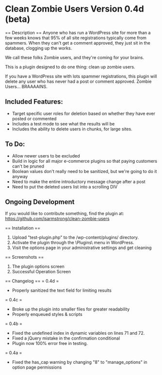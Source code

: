 Clean Zombie Users
Version 0.4d (beta)
==================

== Description ==
Anyone who has run a WordPress site for more than a few weeks knows that 95% of all site registrations typically come from spammers. When they can't get a comment approved, they just sit in the database, clogging up the works.

We call these folks Zombie users, and they're coming for your brains.

This is a plugin designed to do one thing: clean up zombie users.

If you have a WordPress site with lots spammer registrations, this plugin will delete any user who has never had a post or comment approved. Zombie Users... BRAAAAINS.

Included Features:
-------------------------------------------------
* Target specific user roles for deletion based on whether they have ever posted or commented
* Includes a test mode to see what the results will be
* Includes the ability to delete users in chunks, for large sites.

To Do:
-------------------------------------------------
* Allow newer users to be excluded
* Build in logic for all major e-commerce plugins so that paying customers can't be pruned
* Boolean values don't really need to be sanitized, but we're going to do it anyway
* Need to make the entire introductory message change after a post
* Need to put the deleted users list into a scrolling DIV

Ongoing Development
-------------------------------------------------
If you would like to contribute something, find the plugin at:
https://github.com/isarmstrong/clean-zombie-users

== Installation ==
1. Upload "test-plugin.php" to the /wp-content/plugins/ directory.
2. Activate the plugin through the \Plugins\ menu in WordPress.
3. Visit the options page in your administrative settings and get cleaning

== Screenshots ==
1. The plugin options screen
2. Successful Operation Screen

== Changelog ==
= 0.4d =
* Properly sanitized the text field for limiting results

= 0.4c =
* Broke up the plugin into smaller files for greater readability
* Properly enqueued styles & scripts

= 0.4b =
* Fixed the undefined index in dynamic variables on lines 71 and 72.
* Fixed a jQuery mistake in the confirmation conditional
* Plugin now 100% error free in testing.

= 0.4a =
* Fixed the has_cap warning by changing "8" to "manage_options" in option page permissions